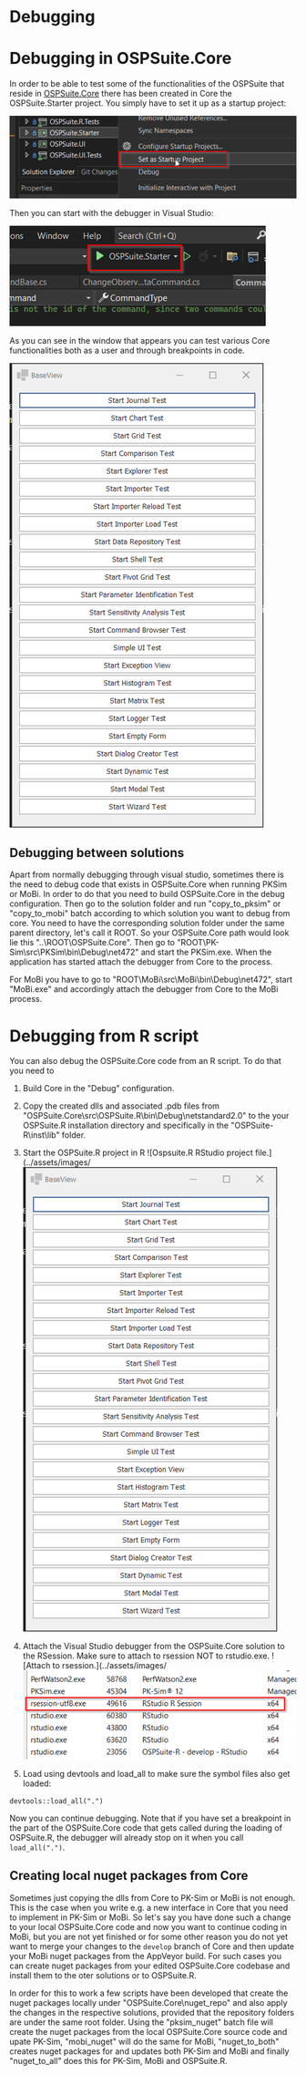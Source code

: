 # Debugging

# Debugging in OSPSuite.Core

In order to be able to test some of the functionalities of the OSPSuite that reside in [OSPSuite.Core](https://github.com/Open-Systems-Pharmacology/OSPSuite.Core) there has been created in Core the OSPSuite.Starter project. You simply have to set it up as a startup project:

![Right click on OSPSuite.Starter project and select "Setup as startup project".](../assets/images/setting%20as%20startup%20project.png)

Then you can start with the debugger in Visual Studio:

![Start debugging.](../assets/images/starting%20with%20debugger.png)

As you can see in the window that appears you can test various Core functionalities both as a user and through breakpoints in code.

![The starter view.](../assets/images/starter%20view.png)

## Debugging between solutions

Apart from normally debugging through visual studio, sometimes there is the need to debug code that exists in OSPSuite.Core when running PKSim or MoBi. In order to do that you need to build OSPSuite.Core in the debug configuration. Then go to the solution folder and run "copy_to_pksim" or "copy_to_mobi" batch according to which solution you want to debug from core. 
You need to have the corresponding solution folder under the same parent directory, let's call it ROOT. So your OSPSuite.Core path would look lie this "..\ROOT\OSPSuite.Core". 
Then go to "ROOT\PK-Sim\src\PKSim\bin\Debug\net472" and start the PKSim.exe. When the application has started attach the debugger from Core to the process.

For MoBi you have to go to "ROOT\MoBi\src\MoBi\bin\Debug\net472", start "MoBi.exe" and accordingly attach the debugger from Core to the MoBi process.

# Debugging from R script

You can also debug the OSPSuite.Core code from an R script. To do that you need to

1)  Build Core in the "Debug" configuration.

2) Copy the created dlls and associated .pdb files from "OSPSuite.Core\src\OSPSuite.R\bin\Debug\netstandard2.0\" to the your OSPSuite.R installation directory and specifically in the "OSPSuite-R\inst\lib\" folder.

3) Start the OSPSuite.R project in R 
![Ospsuite.R RStudio project file.](../assets/images/![The starter view.](../assets/images/starter%20view.png)

4) Attach the Visual Studio debugger from the OSPSuite.Core solution to the RSession. Make sure to attach to rsession NOT to rstudio.exe.
![Attach to rsession.](../assets/images/![The starter view.](../assets/images/rsession.png)

5) Load using devtools and load_all to make sure the symbol files also get loaded:

```
devtools::load_all(".")
```
Now you can continue debugging. Note that if you have set a breakpoint in the part of the OSPSuite.Core code that gets called during the loading of OSPSuite.R, the debugger will already stop on it when you call `load_all(".")`. 

## Creating local nuget packages from Core

Sometimes just copying the dlls from Core to PK-Sim or MoBi is not enough. This is the case when you write e.g. a new interface in Core that you need to implement in PK-Sim or MoBi. So let's say you have done such a change to your local OSPSuite.Core code and now you want to continue coding in MoBi, but you are not yet finished or for some other reason you do not yet want to merge your changes to the `develop` branch of Core and then update your MoBi nuget packages from the AppVeyor build. For such cases you can create nuget packages from your edited OSPSuite.Core codebase and install them to the oter solutions or to OSPSuite.R.

In order for this to work a few scripts have been developed that create the nuget packages locally under "OSPSuite.Core\nuget_repo" and also apply the changes in the respective solutions, provided that the repository folders are under the same root folder. 
Using the "pksim_nuget" batch file will create the nuget packages from the local OSPSuite.Core source code and upate PK-Sim, "mobi_nuget" will do the same for MoBi, "nuget_to_both" creates nuget packages for and updates both PK-Sim and MoBi and finally "nuget_to_all" does this for PK-Sim, MoBi and OSPSuite.R.
